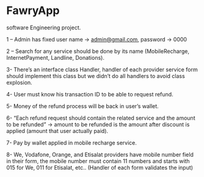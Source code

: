 # FawryApp
software Engineering project.

1 – Admin has fixed user name -> admin@gmail.com, password -> 0000

2 – Search for any service should be done by its name (MobileRecharge, InternetPayment, Landline, Donations).

3- There’s an interface class Handler, handler of each provider service form should implement this class but we didn’t do all handlers   to avoid class explosion.

4- User must know his transaction ID to be able to request refund.

5- Money of the refund process will be back in user’s wallet.

6- “Each refund request should contain the related service and the amount to be refunded” -> amount to be refunded is the amount after discount is applied (amount that user actually paid).

7- Pay by wallet applied in mobile recharge service.

8- We, Vodafone, Orange, and Etisalat providers have mobile number field in their form, the mobile number must contain 11 numbers and starts with 015 for We, 011 for Etisalat, etc.. (Handler of each form validates the input)
